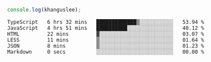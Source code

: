 ```js
console.log(khanguslee);
```

<!--START_SECTION:waka-->

```text
TypeScript   6 hrs 32 mins   █████████████▒░░░░░░░░░░░   53.94 %
JavaScript   4 hrs 51 mins   ██████████░░░░░░░░░░░░░░░   40.12 %
HTML         22 mins         ▓░░░░░░░░░░░░░░░░░░░░░░░░   03.07 %
LESS         11 mins         ▒░░░░░░░░░░░░░░░░░░░░░░░░   01.64 %
JSON         8 mins          ▒░░░░░░░░░░░░░░░░░░░░░░░░   01.23 %
Markdown     0 secs          ░░░░░░░░░░░░░░░░░░░░░░░░░   00.00 %
```

<!--END_SECTION:waka-->

<!--
**khanguslee/khanguslee** is a ✨ _special_ ✨ repository because its `README.md` (this file) appears on your GitHub profile.

Here are some ideas to get you started:

- 🔭 I’m currently working on ...
- 🌱 I’m currently learning ...
- 👯 I’m looking to collaborate on ...
- 🤔 I’m looking for help with ...
- 💬 Ask me about ...
- 📫 How to reach me: ...
- 😄 Pronouns: ...
- ⚡ Fun fact: ...
-->
